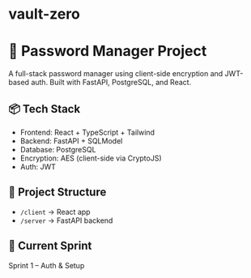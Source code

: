 # vault-zero
# 🔐 Password Manager Project

A full-stack password manager using client-side encryption and JWT-based auth. Built with FastAPI, PostgreSQL, and React.

## 📦 Tech Stack
- Frontend: React + TypeScript + Tailwind
- Backend: FastAPI + SQLModel
- Database: PostgreSQL
- Encryption: AES (client-side via CryptoJS)
- Auth: JWT

## 📂 Project Structure
- `/client` → React app
- `/server` → FastAPI backend

## 📅 Current Sprint
Sprint 1 – Auth & Setup
